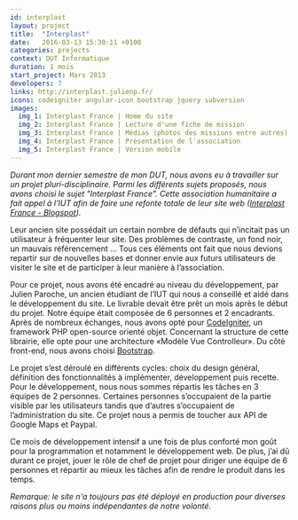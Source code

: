 ```yaml
---
id: interplast
layout: project
title:  "Interplast"
date:   2016-03-13 15:30:11 +0100
categories: projects
context: DUT Informatique
duration: 1 mois
start_project: Mars 2013
developers: 7
links: http://interplast.julienp.fr/
icons: codeigniter angular-icon bootstrap jquery subversion
images:
  img_1: Interplast France | Home du site
  img_2: Interplast France | Lecture d'une fiche de mission
  img_3: Interplast France | Médias (photos des missions entre autres)
  img_4: Interplast France | Présentation de l'association
  img_5: Interplast France | Version mobile
---
```

*Durant mon dernier semestre de mon DUT, nous avons eu à travailler sur un
projet pluri-disciplinaire. Parmi les différents sujets proposés, nous avons
choisi le sujet "Interplast France". Cette association humanitaire a fait appel
à l’IUT afin de faire une refonte totale de leur site web ([Interplast France -
Blogspot][interplast]).*

Leur ancien site possédait un certain nombre de défauts qui n’incitait pas un
utilisateur à fréquenter leur site. Des problèmes de contraste, un fond noir, un
mauvais référencement ... Tous ces éléments ont fait que nous devions repartir
sur de nouvelles bases et donner envie aux futurs utilisateurs de visiter le
site et de participer à leur manière à l’association.

Pour ce projet, nous avons été encadré au niveau du développement, par Julien
Paroche, un ancien étudiant de l’IUT qui nous a conseillé et aidé dans le
développement du site. Le livrable devait être prêt un mois après le début du
projet. Notre équipe était composée de 6 personnes et 2 encadrants. Après de
nombreux échanges, nous avons opté pour [CodeIgniter][codeigniter], un framework
PHP open-source orienté objet. Concernant la structure de cette librairie, elle
opte pour une architecture «Modèle Vue Controlleur». Du côté front-end, nous
avons choisi [Bootstrap][bootstrap].

Le projet s’est déroulé en différents cycles: choix du design général,
définition des fonctionnalités à implémenter, développement puis recette. Pour
le développement, nous nous sommes répartis les tâches en 3 équipes de 2
personnes. Certaines personnes s’occupaient de la partie visible par les
utilisateurs tandis que d’autres s’occupaient de l’administration du site. Ce
projet nous a permis de toucher aux API de Google Maps et Paypal.

Ce mois de développement intensif a une fois de plus conforté mon goût pour la
programmation et notamment le développement web. De plus, j’ai dû durant ce
projet, jouer le rôle de chef de projet pour diriger une équipe de 6 personnes
et répartir au mieux les tâches afin de rendre le produit dans les temps.

*Remarque: le site n'a toujours pas été déployé en production pour diverses
raisons plus ou moins indépendantes de notre volonté.*

[interplast]:  http://interplast.blogspot.fr/
[codeigniter]: http://ellislab.com/codeigniter
[bootstrap]:   http://getbootstrap.com
